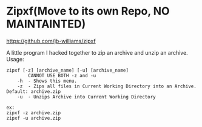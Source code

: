# Zipxf(Move to its own Repo, NO MAINTAINTED)
https://github.com/jb-williams/zipxf

A little program I hacked together to zip an archive and unzip an archive.
Usage:
```
zipxf [-z] [archive_name] [-u] [archive_name]
        CANNOT USE BOTH -z and -u
    -h  - Shows this menu.
    -z  - Zips all files in Current Working Directory into an Archive. Default: archive.zip
    -u  - Unzips Archive into Current Working Directory

ex:
zipxf -z archive.zip
zipxf -u archive.zip
```
